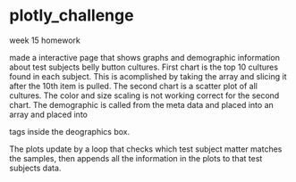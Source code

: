# plotly_challenge
week 15 homework

made a interactive page that shows graphs and demographic information about test subjects belly button cultures.
First chart is the top 10 cultures found in each subject.  This is acomplished by taking the array and slicing it after the 10th item is pulled.
The second chart is a scatter plot of all cultures.  The color and size scaling is not working correct for the second chart.
The demographic is called from the meta data and placed into an array and placed into <p> tags inside the deographics box.
  
 The plots update by a loop that checks which test subject matter matches the samples, then appends all the information in the plots to that test subjects data.
